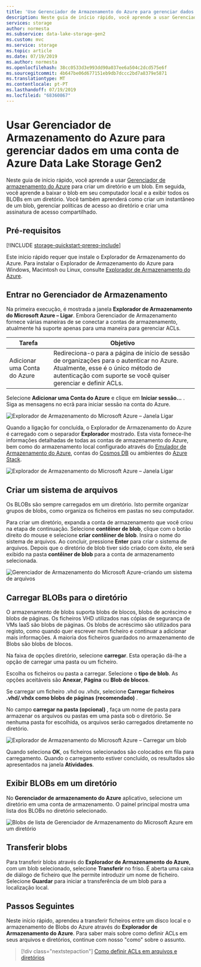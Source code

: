 ```yaml
---
title: 'Use Gerenciador de Armazenamento do Azure para gerenciar dados no Azure Data Lake Storage Gen2 '
description: Neste guia de início rápido, você aprende a usar Gerenciador de Armazenamento do Azure para criar um sistema de arquivos em uma conta do Azure Data Lake Storage Gen2, bem como um diretório e um arquivo. Em seguida, você aprende a baixar o arquivo em seu computador local e a exibir todo o arquivo em um diretório.
services: storage
author: normesta
ms.subservice: data-lake-storage-gen2
ms.custom: mvc
ms.service: storage
ms.topic: article
ms.date: 07/19/2019
ms.author: normesta
ms.openlocfilehash: 38cc0533d3e993dd90a037ee6a504c2dcd575e6f
ms.sourcegitcommit: 4b647be06d677151eb9db7dccc2bd7a8379e5871
ms.translationtype: MT
ms.contentlocale: pt-PT
ms.lasthandoff: 07/19/2019
ms.locfileid: "68360867"
---
```

# <a name="use-azure-storage-explorer-to-manage-data-in-an-azure-data-lake-storage-gen2-account"></a>Usar Gerenciador de Armazenamento do Azure para gerenciar dados em uma conta de Azure Data Lake Storage Gen2

Neste guia de início rápido, você aprende a usar [Gerenciador de armazenamento do Azure](https://azure.microsoft.com/features/storage-explorer/) para criar um diretório e um blob. Em seguida, você aprende a baixar o blob em seu computador local e a exibir todos os BLOBs em um diretório. Você também aprenderá como criar um instantâneo de um blob, gerenciar políticas de acesso ao diretório e criar uma assinatura de acesso compartilhado.

## <a name="prerequisites"></a>Pré-requisitos

[!INCLUDE [storage-quickstart-prereq-include](../../../includes/storage-quickstart-prereq-include.md)]

Este início rápido requer que instale o Explorador de Armazenamento do Azure. Para instalar o Explorador de Armazenamento do Azure para Windows, Macintosh ou Linux, consulte [Explorador de Armazenamento do Azure](https://azure.microsoft.com/features/storage-explorer/).

## <a name="sign-in-to-storage-explorer"></a>Entrar no Gerenciador de Armazenamento

Na primeira execução, é mostrada a janela **Explorador de Armazenamento do Microsoft Azure – Ligar**. Embora Gerenciador de Armazenamento fornece várias maneiras de se conectar a contas de armazenamento, atualmente há suporte apenas para uma maneira para gerenciar ACLs.

|Tarefa|Objetivo|
|---|---|
|Adicionar uma Conta do Azure | Redireciona-o para a página de início de sessão de organizações para o autenticar no Azure. Atualmente, esse é o único método de autenticação com suporte se você quiser gerenciar e definir ACLs. |

Selecione **Adicionar uma Conta do Azure** e clique em **Iniciar sessão...** . Siga as mensagens no ecrã para iniciar sessão na conta do Azure.

![Explorador de Armazenamento do Microsoft Azure – Janela Ligar](media/storage-quickstart-blobs-storage-explorer/connect.png)

Quando a ligação for concluída, o Explorador de Armazenamento do Azure é carregado com o separador **Explorador** mostrado. Esta vista fornece-lhe informações detalhadas de todas as contas de armazenamento do Azure, bem como do armazenamento local configurado através do [Emulador de Armazenamento do Azure](../common/storage-use-emulator.md?toc=%2fazure%2fstorage%2fblobs%2ftoc.json), contas do [Cosmos DB](../../cosmos-db/storage-explorer.md?toc=%2fazure%2fstorage%2fblobs%2ftoc.json) ou ambientes do [Azure Stack](/azure-stack/user/azure-stack-storage-connect-se?toc=%2fazure%2fstorage%2fblobs%2ftoc.json).

![Explorador de Armazenamento do Microsoft Azure – Janela Ligar](media/storage-quickstart-blobs-storage-explorer/mainpage.png)

## <a name="create-a-file-system"></a>Criar um sistema de arquivos

Os BLOBs são sempre carregados em um diretório. Isto permite organizar grupos de blobs, como organiza os ficheiros em pastas no seu computador.

Para criar um diretório, expanda a conta de armazenamento que você criou na etapa de continuação. Selecione **contêiner de blob**, clique com o botão direito do mouse e selecione **criar contêiner de blob**. Insira o nome do sistema de arquivos. Ao concluir, pressione **Enter** para criar o sistema de arquivos. Depois que o diretório de blob tiver sido criado com êxito, ele será exibido na pasta **contêiner de blob** para a conta de armazenamento selecionada.

![Gerenciador de Armazenamento do Microsoft Azure-criando um sistema de arquivos](media/storage-quickstart-blobs-storage-explorer/creating-a-filesystem.png)

## <a name="upload-blobs-to-the-directory"></a>Carregar BLOBs para o diretório

O armazenamento de blobs suporta blobs de blocos, blobs de acréscimo e blobs de páginas. Os ficheiros VHD utilizados nas cópias de segurança de VMs IaaS são blobs de páginas. Os blobs de acréscimo são utilizados para registo, como quando quer escrever num ficheiro e continuar a adicionar mais informações. A maioria dos ficheiros guardados no armazenamento de Blobs são blobs de blocos.

Na faixa de opções diretório, selecione **carregar**. Esta operação dá-lhe a opção de carregar uma pasta ou um ficheiro.

Escolha os ficheiros ou pasta a carregar. Selecione o **tipo de blob**. As opções aceitáveis são **Anexar**, **Página** ou **Blob de blocos**.

Se carregar um ficheiro .vhd ou .vhdx, selecione **Carregar ficheiros .vhd/.vhdx como blobs de páginas (recomendado)** .

No campo **carregar na pasta (opcional)** , faça um nome de pasta para armazenar os arquivos ou pastas em uma pasta sob o diretório. Se nenhuma pasta for escolhida, os arquivos serão carregados diretamente no diretório.

![Explorador de Armazenamento do Microsoft Azure – Carregar um blob](media/storage-quickstart-blobs-storage-explorer/uploadblob.png)

Quando seleciona **OK**, os ficheiros selecionados são colocados em fila para carregamento. Quando o carregamento estiver concluído, os resultados são apresentados na janela **Atividades**.

## <a name="view-blobs-in-a-directory"></a>Exibir BLOBs em um diretório

No **Gerenciador de armazenamento do Azure** aplicativo, selecione um diretório em uma conta de armazenamento. O painel principal mostra uma lista dos BLOBs no diretório selecionado.

![Blobs de lista de Gerenciador de Armazenamento do Microsoft Azure em um diretório](media/storage-quickstart-blobs-storage-explorer/listblobs.png)

## <a name="download-blobs"></a>Transferir blobs

Para transferir blobs através do **Explorador de Armazenamento do Azure**, com um blob selecionado, selecione **Transferir** no friso. É aberta uma caixa de diálogo de ficheiro que lhe permite introduzir um nome de ficheiro. Selecione **Guardar** para iniciar a transferência de um blob para a localização local.

## <a name="next-steps"></a>Passos Seguintes

Neste início rápido, aprendeu a transferir ficheiros entre um disco local e o armazenamento de Blobs do Azure através do **Explorador de Armazenamento do Azure**. Para saber mais sobre como definir ACLs em seus arquivos e diretórios, continue com nosso "como" sobre o assunto.

> [!div class="nextstepaction"]
> [Como definir ACLs em arquivos e diretórios](data-lake-storage-how-to-set-permissions-storage-explorer.md)
